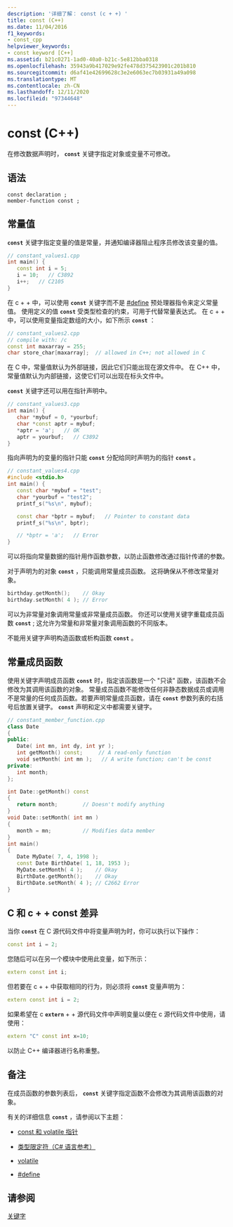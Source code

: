 ```yaml
---
description: '详细了解： const (c + +) '
title: const (C++)
ms.date: 11/04/2016
f1_keywords:
- const_cpp
helpviewer_keywords:
- const keyword [C++]
ms.assetid: b21c0271-1ad0-40a0-b21c-5e812bba0318
ms.openlocfilehash: 35943a9b417029e92fe478d375423901c201b810
ms.sourcegitcommit: d6af41e42699628c3e2e6063ec7b03931a49a098
ms.translationtype: MT
ms.contentlocale: zh-CN
ms.lasthandoff: 12/11/2020
ms.locfileid: "97344648"
---
```

# <a name="const-c"></a>const (C++)

在修改数据声明时， **`const`** 关键字指定对象或变量不可修改。

## <a name="syntax"></a>语法

```
const declaration ;
member-function const ;
```

## <a name="const-values"></a>常量值

**`const`** 关键字指定变量的值是常量，并通知编译器阻止程序员修改该变量的值。

```cpp
// constant_values1.cpp
int main() {
   const int i = 5;
   i = 10;   // C3892
   i++;   // C2105
}
```

在 c + + 中，可以使用 **`const`** 关键字而不是 [#define](../preprocessor/hash-define-directive-c-cpp.md) 预处理器指令来定义常量值。 使用定义的值 **`const`** 受类型检查的约束，可用于代替常量表达式。 在 c + + 中，可以使用变量指定数组的大小，如下所示 **`const`** ：

```cpp
// constant_values2.cpp
// compile with: /c
const int maxarray = 255;
char store_char[maxarray];  // allowed in C++; not allowed in C
```

在 C 中，常量值默认为外部链接，因此它们只能出现在源文件中。 在 C++ 中，常量值默认为内部链接，这使它们可以出现在标头文件中。

**`const`** 关键字还可以用在指针声明中。

```cpp
// constant_values3.cpp
int main() {
   char *mybuf = 0, *yourbuf;
   char *const aptr = mybuf;
   *aptr = 'a';   // OK
   aptr = yourbuf;   // C3892
}
```

指向声明为的变量的指针只能 **`const`** 分配给同时声明为的指针 **`const`** 。

```cpp
// constant_values4.cpp
#include <stdio.h>
int main() {
   const char *mybuf = "test";
   char *yourbuf = "test2";
   printf_s("%s\n", mybuf);

   const char *bptr = mybuf;   // Pointer to constant data
   printf_s("%s\n", bptr);

   // *bptr = 'a';   // Error
}
```

可以将指向常量数据的指针用作函数参数，以防止函数修改通过指针传递的参数。

对于声明为的对象 **`const`** ，只能调用常量成员函数。 这将确保从不修改常量对象。

```cpp
birthday.getMonth();    // Okay
birthday.setMonth( 4 ); // Error
```

可以为非常量对象调用常量或非常量成员函数。 你还可以使用关键字重载成员函数 **`const`** ; 这允许为常量和非常量对象调用函数的不同版本。

不能用关键字声明构造函数或析构函数 **`const`** 。

## <a name="const-member-functions"></a>常量成员函数

使用关键字声明成员函数 **`const`** 时，指定该函数是一个 "只读" 函数，该函数不会修改为其调用该函数的对象。 常量成员函数不能修改任何非静态数据成员或调用不是常量的任何成员函数。若要声明常量成员函数，请在 **`const`** 参数列表的右括号后放置关键字。 **`const`** 声明和定义中都需要关键字。

```cpp
// constant_member_function.cpp
class Date
{
public:
   Date( int mn, int dy, int yr );
   int getMonth() const;     // A read-only function
   void setMonth( int mn );   // A write function; can't be const
private:
   int month;
};

int Date::getMonth() const
{
   return month;        // Doesn't modify anything
}
void Date::setMonth( int mn )
{
   month = mn;          // Modifies data member
}
int main()
{
   Date MyDate( 7, 4, 1998 );
   const Date BirthDate( 1, 18, 1953 );
   MyDate.setMonth( 4 );    // Okay
   BirthDate.getMonth();    // Okay
   BirthDate.setMonth( 4 ); // C2662 Error
}
```

## <a name="c-and-c-const-differences"></a>C 和 c + + const 差异

当你 **`const`** 在 C 源代码文件中将变量声明为时，你可以执行以下操作：

```cpp
const int i = 2;
```

您随后可以在另一个模块中使用此变量，如下所示：

```cpp
extern const int i;
```

但若要在 c + + 中获取相同的行为，则必须将 **`const`** 变量声明为：

```cpp
extern const int i = 2;
```

如果希望在 c **`extern`** + + 源代码文件中声明变量以便在 c 源代码文件中使用，请使用：

```cpp
extern "C" const int x=10;
```

以防止 C++ 编译器进行名称重整。

## <a name="remarks"></a>备注

在成员函数的参数列表后， **`const`** 关键字指定函数不会修改为其调用该函数的对象。

有关的详细信息 **`const`** ，请参阅以下主题：

- [const 和 volatile 指针](../cpp/const-and-volatile-pointers.md)

- [类型限定符（C# 语言参考）](../c-language/type-qualifiers.md)

- [volatile](../cpp/volatile-cpp.md)

- [#define](../preprocessor/hash-define-directive-c-cpp.md)

## <a name="see-also"></a>请参阅

[关键字](../cpp/keywords-cpp.md)
